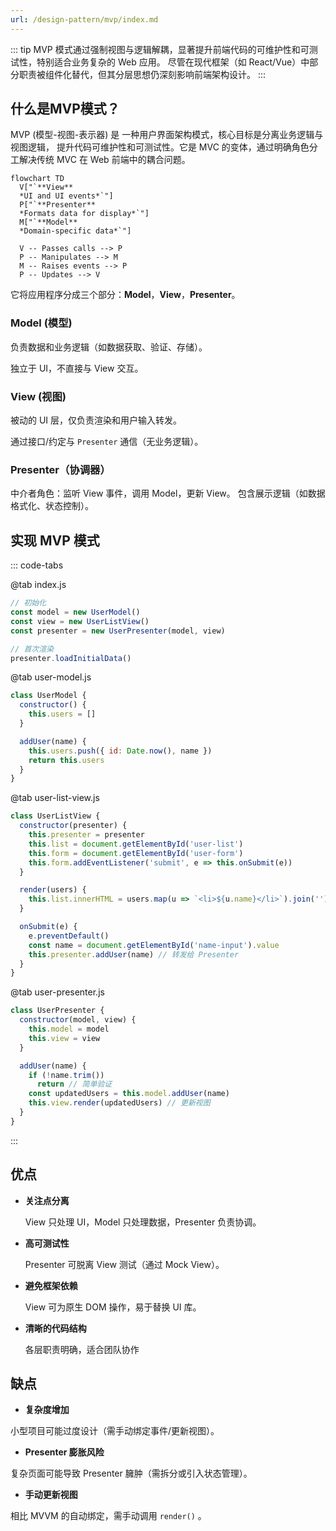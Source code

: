 ```yaml
---
url: /design-pattern/mvp/index.md
---
```

::: tip
MVP 模式通过强制视图与逻辑解耦，显著提升前端代码的可维护性和可测试性，特别适合业务复杂的 Web 应用。
尽管在现代框架（如 React/Vue）中部分职责被组件化替代，但其分层思想仍深刻影响前端架构设计。
:::

## 什么是MVP模式？

MVP (模型-视图-表示器) 是 一种用户界面架构模式，核心目标是分离业务逻辑与视图逻辑，
提升代码可维护性和可测试性。它是 MVC 的变体，通过明确角色分工解决传统 MVC 在 Web 前端中的耦合问题。

```mermaid
flowchart TD
  V["`**View**
  *UI and UI events*`"]
  P["`**Presenter**
  *Formats data for display*`"]
  M["`**Model**
  *Domain-specific data*`"]

  V -- Passes calls --> P
  P -- Manipulates --> M
  M -- Raises events --> P
  P -- Updates --> V
```

它将应用程序分成三个部分：**Model**，**View**，**Presenter**。

### Model (模型)

负责数据和业务逻辑（如数据获取、验证、存储）。

独立于 UI，不直接与 View 交互。

### View (视图)

被动的 UI 层，仅负责渲染和用户输入转发。

通过接口/约定与 `Presenter` 通信（无业务逻辑）。

### Presenter（协调器）

中介者角色：监听 View 事件，调用 Model，更新 View。
包含展示逻辑（如数据格式化、状态控制）。

## 实现 MVP 模式

::: code-tabs

@tab index.js

```js
// 初始化
const model = new UserModel()
const view = new UserListView()
const presenter = new UserPresenter(model, view)

// 首次渲染
presenter.loadInitialData()
```

@tab user-model.js

```js
class UserModel {
  constructor() {
    this.users = []
  }

  addUser(name) {
    this.users.push({ id: Date.now(), name })
    return this.users
  }
}
```

@tab user-list-view.js

```js
class UserListView {
  constructor(presenter) {
    this.presenter = presenter
    this.list = document.getElementById('user-list')
    this.form = document.getElementById('user-form')
    this.form.addEventListener('submit', e => this.onSubmit(e))
  }

  render(users) {
    this.list.innerHTML = users.map(u => `<li>${u.name}</li>`).join('')
  }

  onSubmit(e) {
    e.preventDefault()
    const name = document.getElementById('name-input').value
    this.presenter.addUser(name) // 转发给 Presenter
  }
}
```

@tab user-presenter.js

```js
class UserPresenter {
  constructor(model, view) {
    this.model = model
    this.view = view
  }

  addUser(name) {
    if (!name.trim())
      return // 简单验证
    const updatedUsers = this.model.addUser(name)
    this.view.render(updatedUsers) // 更新视图
  }
}
```

:::

## 优点

* **关注点分离**

  View 只处理 UI，Model 只处理数据，Presenter 负责协调。

* **高可测试性**

  Presenter 可脱离 View 测试（通过 Mock View）。

* **避免框架依赖**

  View 可为原生 DOM 操作，易于替换 UI 库。

* **清晰的代码结构**

  各层职责明确，适合团队协作

## 缺点

* **复杂度增加**

小型项目可能过度设计（需手动绑定事件/更新视图）。

* **Presenter 膨胀风险**

复杂页面可能导致 Presenter 臃肿（需拆分或引入状态管理）。

* **手动更新视图**

相比 MVVM 的自动绑定，需手动调用 `render()` 。
